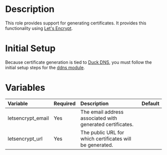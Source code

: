 # Description

This role provides support for generating certificates.  It provides this functionality using
[Let's Encrypt](www.letsencrypt.org).

# Initial Setup

Because certificate generation is tied to [Duck DNS](www.duckdns.org), you must follow the initial setup steps for the
[ddns module](../ddns/README.md).

# Variables

| Variable          | Required | Description                                               | Default |
|:------------------|:---------|:----------------------------------------------------------|:--------|
| letsencrypt_email | Yes      | The email address associated with generated certificates. |         |
| letsencrypt_url   | Yes      | The public URL for which certificates will be generated.  |         |
